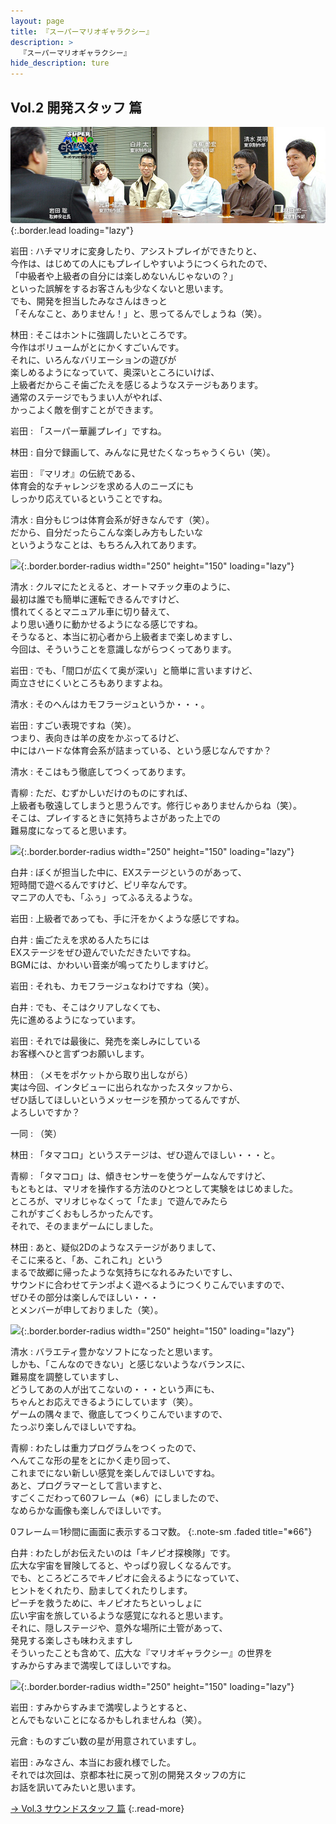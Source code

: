 ```yaml
---
layout: page
title: 『スーパーマリオギャラクシー』
description: >
  『スーパーマリオギャラクシー』
hide_description: ture
---
```


## Vol.2 開発スタッフ 篇

![](/interviews/jp/wii/rmgj/vol2/img/mainvisual.jpg){:.border.lead loading="lazy"}

岩田
: ハチマリオに変身したり、アシストプレイができたりと、<br>今作は、はじめての人にもプレイしやすいようにつくられたので、<br>「中級者や上級者の自分には楽しめないんじゃないの？」<br>といった誤解をするお客さんも少なくないと思います。<br>でも、開発を担当したみなさんはきっと<br>「そんなこと、ありません！」と、思ってるんでしょうね（笑）。

林田
: そこはホントに強調したいところです。<br>今作はボリュームがとにかくすごいんです。<br>それに、いろんなバリエーションの遊びが<br>楽しめるようになっていて、奥深いところにいけば、<br>上級者だからこそ歯ごたえを感じるようなステージもあります。<br>通常のステージでもうまい人がやれば、<br>かっこよく敵を倒すことができます。

岩田
: 「スーパー華麗プレイ」ですね。

林田
: 自分で録画して、みんなに見せたくなっちゃうくらい（笑）。

岩田
: 『マリオ』の伝統である、<br>体育会的なチャレンジを求める人のニーズにも<br>しっかり応えているということですね。

清水
: 自分もじつは体育会系が好きなんです（笑）。<br>だから、自分だったらこんな楽しみ方もしたいな<br>というようなことは、もちろん入れてあります。

![](/interviews/jp/wii/rmgj/vol2/img/photo16.jpg){:.border.border-radius width="250" height="150" loading="lazy"}

清水
: クルマにたとえると、オートマチック車のように、<br>最初は誰でも簡単に運転できるんですけど、<br>慣れてくるとマニュアル車に切り替えて、<br>より思い通りに動かせるようになる感じですね。<br>そうなると、本当に初心者から上級者まで楽しめますし、<br>今回は、そういうことを意識しながらつくってあります。

岩田
: でも、「間口が広くて奥が深い」と簡単に言いますけど、<br>両立させにくいところもありますよね。

清水
: そのへんはカモフラージュというか・・・。

岩田
: すごい表現ですね（笑）。<br>つまり、表向きは羊の皮をかぶってるけど、<br>中にはハードな体育会系が詰まっている、という感じなんですか？

清水
: そこはもう徹底してつくってあります。

青柳
: ただ、むずかしいだけのものにすれば、<br>上級者も敬遠してしまうと思うんです。修行じゃありませんからね（笑）。<br>そこは、プレイするときに気持ちよさがあった上での<br>難易度になってると思います。

![](/interviews/jp/wii/rmgj/vol2/img/photo17.jpg){:.border.border-radius width="250" height="150" loading="lazy"}

白井
: ぼくが担当した中に、EXステージというのがあって、<br>短時間で遊べるんですけど、ピリ辛なんです。<br>マニアの人でも、「ふぅ」ってふるえるような。

岩田
: 上級者であっても、手に汗をかくような感じですね。

白井
: 歯ごたえを求める人たちには<br>EXステージをぜひ遊んでいただきたいですね。<br>BGMには、かわいい音楽が鳴ってたりしますけど。

岩田
: それも、カモフラージュなわけですね（笑）。

白井
: でも、そこはクリアしなくても、<br>先に進めるようになっています。

岩田
: それでは最後に、発売を楽しみにしている<br>お客様へひと言ずつお願いします。

林田
: （メモをポケットから取り出しながら）<br>実は今回、インタビューに出られなかったスタッフから、<br>ぜひ話してほしいというメッセージを預かってるんですが、<br>よろしいですか？

一同
: （笑）

林田
: 「タマコロ」というステージは、ぜひ遊んでほしい・・・と。

青柳
: 「タマコロ」は、傾きセンサーを使うゲームなんですけど、<br>もともとは、マリオを操作する方法のひとつとして実験をはじめました。<br>ところが、マリオじゃなくって「たま」で遊んでみたら<br>これがすごくおもしろかったんです。<br>それで、そのままゲームにしました。

林田
: あと、疑似2Dのようなステージがありまして、<br>そこに来ると、「あ、これこれ」という<br>まるで故郷に帰ったような気持ちになれるみたいですし、<br>サウンドに合わせてテンポよく遊べるようにつくりこんでいますので、<br>ぜひその部分は楽しんでほしい・・・<br>とメンバーが申しておりました（笑）。

![](/interviews/jp/wii/rmgj/vol2/img/photo18.jpg){:.border.border-radius width="250" height="150" loading="lazy"}

清水
: バラエティ豊かなソフトになったと思います。<br>しかも、「こんなのできない」と感じないようなバランスに、<br>難易度を調整していますし、<br>どうしてあの人が出てこないの・・・という声にも、<br>ちゃんとお応えできるようにしています（笑）。<br>ゲームの隅々まで、徹底してつくりこんでいますので、<br>たっぷり楽しんでほしいですね。

青柳
: わたしは重力プログラムをつくったので、<br>へんてこな形の星をとにかく走り回って、<br>これまでにない新しい感覚を楽しんでほしいですね。<br>あと、プログラマーとして言いますと、<br>すごくこだわって60フレーム（※6）にしましたので、<br>なめらかな画像も楽しんでほしいです。

0フレーム＝1秒間に画面に表示するコマ数。
{:.note-sm .faded title="※66"}

白井
: わたしがお伝えたいのは「キノピオ探検隊」です。<br>広大な宇宙を冒険してると、やっぱり寂しくなるんです。<br>でも、ところどころでキノピオに会えるようになっていて、<br>ヒントをくれたり、励ましてくれたりします。<br>ピーチを救うために、キノピオたちといっしょに<br>広い宇宙を旅しているような感覚になれると思います。<br>それに、隠しステージや、意外な場所に土管があって、<br>発見する楽しさも味わえますし<br>そういったことも含めて、広大な『マリオギャラクシー』の世界を<br>すみからすみまで満喫してほしいですね。

![](/interviews/jp/wii/rmgj/vol2/img/photo19.jpg){:.border.border-radius width="250" height="150" loading="lazy"}

岩田
: すみからすみまで満喫しようとすると、<br>とんでもないことになるかもしれませんね（笑）。

元倉
: ものすごい数の星が用意されていますし。

岩田
: みなさん、本当にお疲れ様でした。<br>それでは次回は、京都本社に戻って別の開発スタッフの方に<br>お話を訊いてみたいと思います。

[→ Vol.3 サウンドスタッフ 篇](../vol3/1.md)
{:.read-more}

